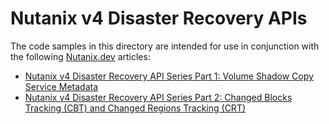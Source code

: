 # Nutanix v4 Disaster Recovery APIs

The code samples in this directory are intended for use in conjunction with the following [Nutanix.dev](https://www.nutanix.dev) articles:

- [Nutanix v4 Disaster Recovery API Series Part 1: Volume Shadow Copy Service Metadata](https://www.nutanix.dev/2025/01/14/nutanix-v4-disaster-recovery-api-series-part-1-volume-shadow-copy-service-metadata/ "Nutanix v4 Disaster Recovery API Series Part 1: Volume Shadow Copy Service Metadata")
- [Nutanix v4 Disaster Recovery API Series Part 2: Changed Blocks Tracking (CBT) and  Changed Regions Tracking (CRT)](https://www.nutanix.dev/2025/01/15/nutanix-v4-disaster-recovery-api-series-part-2-changed-blocks-tracking-cbt-and-changed-regions-tracking-crt/ "Nutanix v4 Disaster Recovery API Series Part 2: Changed Blocks Tracking (CBT) and  Changed Regions Tracking (CRT)")
